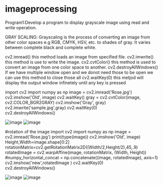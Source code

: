 # imageprocessing
Program1:Develop a program to display grayscale image using read and write operation.

GRAY SCALING:
   Grayscaling is the process of converting an image from other color spaces e.g RGB, CMYK, HSV, etc. to shades of gray. It varies between complete black and complete white.
      
cv2.imread() this method loads an image from specified file.
cv2.imwrite() this method is use to write the image.
cv2.cvtColor() this method is used to convert an image from one color space to another.
cv2.destroyAllWindows() If we have multiple window open and we donot need those to be open we can use this method to close those all
cv2.waitKey(0) this metjod will display the output window infinetely until any key is pressed

import cv2 
import numpy as np
image = cv2.imread('Rose.jpg') 
cv2.imshow('Old', image) 
cv2.waitKey() 
gray = cv2.cvtColor(image, cv2.COLOR_BGR2GRAY) 
cv2.imshow('Gray', gray) 
cv2.imwrite('sample.jpg',gray)
cv2.waitKey(0)   
cv2.destroyAllWindows()

![image](https://user-images.githubusercontent.com/72264974/104425840-26930200-55a7-11eb-958f-ab6221a2602f.png)
![image](https://user-images.githubusercontent.com/72264974/104426116-85f11200-55a7-11eb-9c9e-ccdb3156c59a.png)

#rotation of the image
import cv2 
import numpy as np
image = cv2.imread('Rose.jpg')
print(type(image))
cv2.imshow('Old', image) 
Height,Width=image.shape[0:2]
rotationMatrix=cv2.getRotationMatrix2D((Width/2,Height/2),45,.9)
rotatedImage = cv2.warpAffine(image, rotationMatrix, (Width, Height))
#numpy_horizontal_concat = np.concatenate((image, rotatedImage), axis=1)
cv2.imshow('new',rotatedImage )
cv2.waitKey(0)   
cv2.destroyAllWindows()

![image](https://user-images.githubusercontent.com/72264974/104427451-43c8d000-55a9-11eb-8865-a3869776913d.png)
![image](https://user-images.githubusercontent.com/72264974/104427622-7672c880-55a9-11eb-9452-896ce735491b.png)
